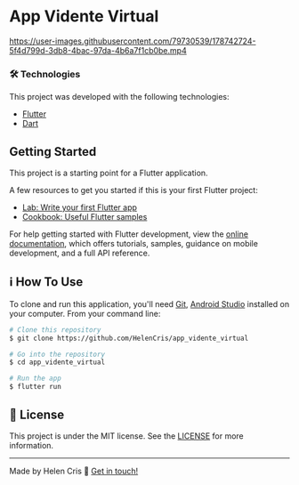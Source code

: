 # App Vidente Virtual





https://user-images.githubusercontent.com/79730539/178742724-5f4d799d-3db8-4bac-97da-4b6a7f1cb0be.mp4





### 🛠 Technologies

This project was developed with the following technologies:

- [Flutter](https://flutter.dev/)
- [Dart](https://dart.dev/)


## Getting Started

This project is a starting point for a Flutter application.

A few resources to get you started if this is your first Flutter project:

- [Lab: Write your first Flutter app](https://docs.flutter.dev/get-started/codelab)
- [Cookbook: Useful Flutter samples](https://docs.flutter.dev/cookbook)

For help getting started with Flutter development, view the
[online documentation](https://docs.flutter.dev/), which offers tutorials,
samples, guidance on mobile development, and a full API reference.

## :information_source: How To Use

To clone and run this application, you'll need [Git](https://git-scm.com), [Android Studio](https://developer.android.com/studio) installed on your computer. From your command line:

```bash
# Clone this repository
$ git clone https://github.com/HelenCris/app_vidente_virtual 

# Go into the repository
$ cd app_vidente_virtual

# Run the app 
$ flutter run
```

## :memo: License
This project is under the MIT license. See the [LICENSE](https://github.com/HelenCris/app_vidente_virtual/blob/main/LICENSE) for more information.

---

Made by Helen Cris :wave: [Get in touch!](https://www.linkedin.com/in/helen-cris-fernandes/)
